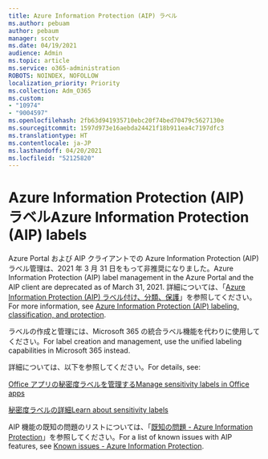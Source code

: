 ```yaml
---
title: Azure Information Protection (AIP) ラベル
ms.author: pebuam
author: pebaum
manager: scotv
ms.date: 04/19/2021
audience: Admin
ms.topic: article
ms.service: o365-administration
ROBOTS: NOINDEX, NOFOLLOW
localization_priority: Priority
ms.collection: Adm_O365
ms.custom:
- "10974"
- "9004597"
ms.openlocfilehash: 2fb63d941935710ebc20f74bed70479c5627130e
ms.sourcegitcommit: 1597d973e16aebda24421f18b911ea4c7197dfc3
ms.translationtype: HT
ms.contentlocale: ja-JP
ms.lasthandoff: 04/20/2021
ms.locfileid: "52125820"
---
```

# <a name="azure-information-protection-aip-labels"></a><span data-ttu-id="f3b42-102">Azure Information Protection (AIP) ラベル</span><span class="sxs-lookup"><span data-stu-id="f3b42-102">Azure Information Protection (AIP) labels</span></span>

<span data-ttu-id="f3b42-103">Azure Portal および AIP クライアントでの Azure Information Protection (AIP) ラベル管理は、2021 年 3 月 31 日をもって非推奨になりました。</span><span class="sxs-lookup"><span data-stu-id="f3b42-103">Azure Information Protection (AIP) label management in the Azure Portal and the AIP client are deprecated as of March 31, 2021.</span></span> <span data-ttu-id="f3b42-104">詳細については、「[Azure Information Protection (AIP) ラベル付け、分類、保護](https://docs.microsoft.com/azure/information-protection/aip-classification-and-protection)」を参照してください。</span><span class="sxs-lookup"><span data-stu-id="f3b42-104">For more information, see [Azure Information Protection (AIP) labeling, classification, and protection](https://docs.microsoft.com/azure/information-protection/aip-classification-and-protection).</span></span>

<span data-ttu-id="f3b42-105">ラベルの作成と管理には、Microsoft 365 の統合ラベル機能を代わりに使用してください。</span><span class="sxs-lookup"><span data-stu-id="f3b42-105">For label creation and management, use the unified labeling capabilities in Microsoft 365 instead.</span></span> 

<span data-ttu-id="f3b42-106">詳細については、以下を参照してください。</span><span class="sxs-lookup"><span data-stu-id="f3b42-106">For details, see:</span></span>

[<span data-ttu-id="f3b42-107">Office アプリの秘密度ラベルを管理する</span><span class="sxs-lookup"><span data-stu-id="f3b42-107">Manage sensitivity labels in Office apps</span></span>](https://docs.microsoft.com/microsoft-365/compliance/sensitivity-labels-office-apps)

[<span data-ttu-id="f3b42-108">秘密度ラベルの詳細</span><span class="sxs-lookup"><span data-stu-id="f3b42-108">Learn about sensitivity labels</span></span>](https://docs.microsoft.com/microsoft-365/compliance/sensitivity-labels)

<span data-ttu-id="f3b42-109">AIP 機能の既知の問題のリストについては、「[既知の問題 - Azure Information Protection](https://docs.microsoft.com/azure/information-protection/known-issues)」を参照してください。</span><span class="sxs-lookup"><span data-stu-id="f3b42-109">For a list of known issues with AIP features, see [Known issues - Azure Information Protection](https://docs.microsoft.com/azure/information-protection/known-issues).</span></span>